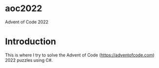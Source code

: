 # aoc2022
Advent of Code 2022

# Introduction

This is where I try to solve the Advent of Code (https://adventofcode.com) 2022 puzzles using C#.